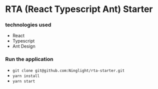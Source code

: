 # RTA (React Typescript Ant) Starter

### technologies used
- React
- Typescript
- Ant Design

### Run the application

- `git clone git@github.com:Ninglight/rta-starter.git`
- `yarn install`
- `yarn start`